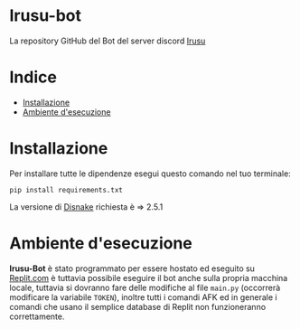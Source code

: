 # Irusu-bot
La repository GitHub del Bot del server discord [Irusu](https://discord.gg/irusu "Irusu")

# Indice
  - [Installazione](https://github.com/Snipy7374/irusu-bot/blob/main/README.md#Installazione "Installazione")
  - [Ambiente d'esecuzione](https://github.com/Snipy7374/irusu-bot/blob/main/README.md#irusu-bot "Ambiente d'esecuzione")

# Installazione
Per installare tutte le dipendenze esegui questo comando nel tuo terminale:
```
pip install requirements.txt
```
La versione di [Disnake](https://github.com/DisnakeDev/disnake "Disnake") richiesta è => 2.5.1

# Ambiente d'esecuzione
**Irusu-Bot** è stato programmato per essere hostato ed eseguito su [Replit.com](https://replit.com "Replit.com") è tuttavia possibile eseguire il bot anche sulla propria macchina locale, tuttavia si dovranno fare delle modifiche al file `main.py` (occorrerà modificare la variabile `TOKEN`), inoltre tutti i comandi AFK ed in generale i comandi che usano il semplice database di Replit non funzioneranno correttamente.
